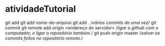 # atividadeTutorial
git add
git add nome-do-arquivo
git add . /*vários commits de uma vez*/
git commit
git remote add origin <endereço do servidor> /*ligar o github com o computador, e ligar o repositório também.*/
git push origin master /*salvar os commits feitos no repositório remoto.*/
